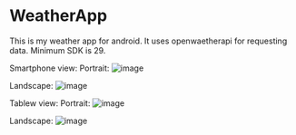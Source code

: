 # WeatherApp

This is my weather app for android. It uses openwaetherapi for requesting data. Minimum SDK is 29. 

Smartphone view: 
  Portrait:
  ![image](https://user-images.githubusercontent.com/73436795/169996807-2f2f61ba-d723-4083-bb05-c6f6b155c769.png)
  
  Landscape:
  ![image](https://user-images.githubusercontent.com/73436795/169996919-de8e4ae4-98a7-4d7a-bafe-c936fcfd92b1.png)


Tablew view:
  Portrait:
  ![image](https://user-images.githubusercontent.com/73436795/169997347-db0de11c-627b-4d7c-a104-01427a3eea7b.png)

  
  Landscape:
  ![image](https://user-images.githubusercontent.com/73436795/169997206-64329d02-bb5e-423f-9239-8c80b9c9158e.png)


